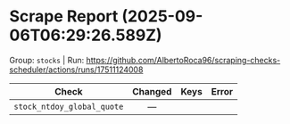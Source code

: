 # Scrape Report (2025-09-06T06:29:26.589Z)

Group: `stocks`  |  Run: https://github.com/AlbertoRoca96/scraping-checks-scheduler/actions/runs/17511124008

| Check | Changed | Keys | Error |
|---|:---:|:--|:--|
| `stock_ntdoy_global_quote` | — |  |  |
